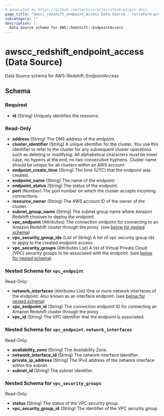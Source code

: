 ```yaml
---
# generated by https://github.com/hashicorp/terraform-plugin-docs
page_title: "awscc_redshift_endpoint_access Data Source - terraform-provider-awscc"
subcategory: ""
description: |-
  Data Source schema for AWS::Redshift::EndpointAccess
---
```


# awscc_redshift_endpoint_access (Data Source)

Data Source schema for AWS::Redshift::EndpointAccess



<!-- schema generated by tfplugindocs -->
## Schema

### Required

- **id** (String) Uniquely identifies the resource.

### Read-Only

- **address** (String) The DNS address of the endpoint.
- **cluster_identifier** (String) A unique identifier for the cluster. You use this identifier to refer to the cluster for any subsequent cluster operations such as deleting or modifying. All alphabetical characters must be lower case, no hypens at the end, no two consecutive hyphens. Cluster name should be unique for all clusters within an AWS account
- **endpoint_create_time** (String) The time (UTC) that the endpoint was created.
- **endpoint_name** (String) The name of the endpoint.
- **endpoint_status** (String) The status of the endpoint.
- **port** (Number) The port number on which the cluster accepts incoming connections.
- **resource_owner** (String) The AWS account ID of the owner of the cluster.
- **subnet_group_name** (String) The subnet group name where Amazon Redshift chooses to deploy the endpoint.
- **vpc_endpoint** (Attributes) The connection endpoint for connecting to an Amazon Redshift cluster through the proxy. (see [below for nested schema](#nestedatt--vpc_endpoint))
- **vpc_security_group_ids** (List of String) A list of vpc security group ids to apply to the created endpoint access.
- **vpc_security_groups** (Attributes List) A list of Virtual Private Cloud (VPC) security groups to be associated with the endpoint. (see [below for nested schema](#nestedatt--vpc_security_groups))

<a id="nestedatt--vpc_endpoint"></a>
### Nested Schema for `vpc_endpoint`

Read-Only:

- **network_interfaces** (Attributes List) One or more network interfaces of the endpoint. Also known as an interface endpoint. (see [below for nested schema](#nestedatt--vpc_endpoint--network_interfaces))
- **vpc_endpoint_id** (String) The connection endpoint ID for connecting an Amazon Redshift cluster through the proxy.
- **vpc_id** (String) The VPC identifier that the endpoint is associated.

<a id="nestedatt--vpc_endpoint--network_interfaces"></a>
### Nested Schema for `vpc_endpoint.network_interfaces`

Read-Only:

- **availability_zone** (String) The Availability Zone.
- **network_interface_id** (String) The network interface identifier.
- **private_ip_address** (String) The IPv4 address of the network interface within the subnet.
- **subnet_id** (String) The subnet identifier.



<a id="nestedatt--vpc_security_groups"></a>
### Nested Schema for `vpc_security_groups`

Read-Only:

- **status** (String) The status of the VPC security group.
- **vpc_security_group_id** (String) The identifier of the VPC security group.


